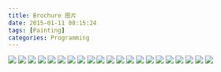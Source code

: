 ```yaml
---
title: Brochure 图片
date: 2015-01-11 08:15:24
tags: [Painting]
categories: Programming
---
```

![](/uploads/brochure-img/1.png)
![](/uploads/brochure-img/2.png)
![](/uploads/brochure-img/3.png)
![](/uploads/brochure-img/4.png)
![](/uploads/brochure-img/5.png)
![](/uploads/brochure-img/6.png)
![](/uploads/brochure-img/7.png)
![](/uploads/brochure-img/8.png)
![](/uploads/brochure-img/9.png)
![](/uploads/brochure-img/10.png)
![](/uploads/brochure-img/11.jpeg)
![](/uploads/brochure-img/12.png)
![](/uploads/brochure-img/13.png)
![](/uploads/brochure-img/14.jpeg)
![](/uploads/brochure-img/15.jpeg)
![](/uploads/brochure-img/16.jpeg)
![](/uploads/brochure-img/17.jpeg)
![](/uploads/brochure-img/18.png)
![](/uploads/brochure-img/19.png)
![](/uploads/brochure-img/20.jpeg)
![](/uploads/brochure-img/21.jpeg)
